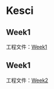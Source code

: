 # Kesci

## Week1

工程文件：[Week1](https://www.kesci.com/apps/home/project/share/69841604aaa81a36)

## Week1

工程文件：[Week2](https://www.kesci.com/apps/home/project/share/7e63c664c6ae5f8f)

